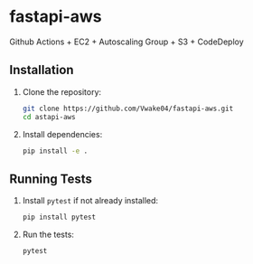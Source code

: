 # fastapi-aws

Github Actions + EC2 + Autoscaling Group + S3 + CodeDeploy 


## Installation

1. Clone the repository:
    ```bash
    git clone https://github.com/Vwake04/fastapi-aws.git
    cd astapi-aws
    ```

2. Install dependencies:
    ```bash
    pip install -e .
    ```

## Running Tests

1. Install `pytest` if not already installed:
    ```bash
    pip install pytest
    ```

2. Run the tests:
    ```bash
    pytest
    ```